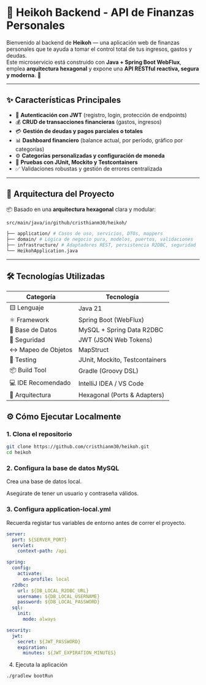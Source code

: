 # 🧠 Heikoh Backend - API de Finanzas Personales

Bienvenido al backend de **Heikoh** — una aplicación web de finanzas personales que te ayuda a tomar el control total de tus ingresos, gastos y deudas.  
Este microservicio está construido con **Java + Spring Boot WebFlux**, emplea **arquitectura hexagonal** y expone una **API RESTful reactiva, segura y moderna**. 🚀

---

## ✨ Características Principales

- 🔐 **Autenticación con JWT** (registro, login, protección de endpoints)
- 💰 **CRUD de transacciones financieras** (gastos, ingresos)
- 💳 **Gestión de deudas y pagos parciales o totales**
- 📊 **Dashboard financiero** (balance actual, por período, gráfico por categorías)
- ⚙️ **Categorías personalizadas y configuración de moneda**
- 🧪 **Pruebas con JUnit, Mockito y Testcontainers**
- ✅ Validaciones robustas y gestión de errores centralizada

---

## 🧱 Arquitectura del Proyecto

📦 Basado en una **arquitectura hexagonal** clara y modular:
```bash
src/main/java/io/github/cristhianm30/heikoh/

├── application/ # Casos de uso, servicios, DTOs, mappers
├── domain/ # Lógica de negocio pura, modelos, puertos, validaciones
├── infrastructure/ # Adaptadores REST, persistencia R2DBC, seguridad
└── HeikohApplication.java
```

---

## 🛠️ Tecnologías Utilizadas

| Categoría            | Tecnología                                 |
|---------------------|---------------------------------------------|
| 🟨 Lenguaje          | Java 21                                     |
| ⚛ Framework         | Spring Boot (WebFlux)                       |
| 🐬 Base de Datos     | MySQL + Spring Data R2DBC                   |
| 🔐 Seguridad         | JWT (JSON Web Tokens)                       |
| ↔️ Mapeo de Objetos | MapStruct                                   |
| 🧪 Testing           | JUnit, Mockito, Testcontainers              |
| 📦 Build Tool        | Gradle (Groovy DSL)                         |
| 💻 IDE Recomendado   | IntelliJ IDEA / VS Code                     |
| 🧩 Arquitectura      | Hexagonal (Ports & Adapters)               |


## ⚙️ Cómo Ejecutar Localmente

### 1. Clona el repositorio

```bash
git clone https://github.com/cristhianm30/heikoh.git
cd heikoh
```
### 2. Configura la base de datos MySQL
Crea una base de datos local.

Asegúrate de tener un usuario y contraseña válidos.

### 3. Configura application-local.yml
Recuerda registar tus variables de entorno antes de correr el proyecto.

```yaml
server:
  port: ${SERVER_PORT}
  servlet:
    context-path: /api

spring:
  config:
    activate:
      on-profile: local
  r2dbc:
    url: ${DB_LOCAL_R2DBC_URL}
    username: ${DB_LOCAL_USERNAME}
    password: ${DB_LOCAL_PASSWORD}
  sql:
    init:
      mode: always

security:
  jwt:
    secret: ${JWT_PASSWORD}
    expiration:
      minutes: ${JWT_EXPIRATION_MINUTES}

```
4. Ejecuta la aplicación
```bash
./gradlew bootRun
```
